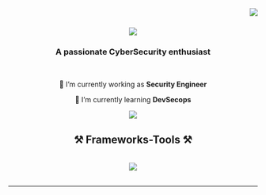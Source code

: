 <img align="right" src="https://visitor-badge.laobi.icu/badge?page_id=salesp07.salesp07" />

<h1 align="center">
    <img src="https://readme-typing-svg.herokuapp.com/?font=Righteous&size=35&center=true&vCenter=true&width=500&height=70&duration=4000&lines=Hi+There!+👋;+I'm+Fabian+Navarro!;" />
</h1>

<h3 align="center">A passionate CyberSecurity enthusiast</h3>

<br/>

<div align="center">
 
 🔭 I’m currently working as **Security Engineer**
 
 🌱 I’m currently learning **DevSecops**
 
 </div>
 
<div align="center"> 
  <a href="https://www.linkedin.com/in/fanavarr" target="_blank">
    <img src="https://img.shields.io/badge/LinkedIn-0077B5?style=for-the-badge&logo=linkedin&logoColor=white" target="_blank" />
  </a>
</div>
</hr>
 
<h2 align="center">⚒️ Frameworks-Tools ⚒️</h2>
<br/>
<div align="center">
    <img src="https://skillicons.dev/icons?i=aws,github,python,bash,linux,regex,jenkins,docker" /><br>
</div>
<br/>
<hr/>

